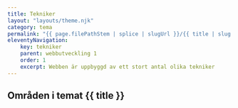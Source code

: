```yaml
---
title: Tekniker
layout: "layouts/theme.njk"
category: tema
permalink: "{{ page.filePathStem | splice | slugUrl }}/{{ title | slug }}.html"
eleventyNavigation:
    key: tekniker
    parent: webbutveckling 1
    order: 1
    excerpt: Webben är uppbyggd av ett stort antal olika tekniker
---
```

## Områden i temat {{ title }}
